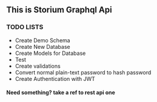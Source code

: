 ## This is Storium Graphql Api

### TODO LISTS

- Create Demo Schema
- Create New Database
- Create Models for Database
- Test
- Create validations
- Convert normal plain-text password to hash password
- Create Authentication with JWT

#### Need something? take a ref to rest api one
